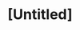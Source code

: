 ---
pid: VP21
title: "[Untitled]"
location_transcription: City Hall
zipcode: '19144'
outside_phl: 
neighborhood: Germantown
age: '45'
age_range: 40-49
instagram: 
image_file_name: VP_21.jpg
proposal_transcription: Want to see a church monument choir
topic: Religion
topic_summary: '0'
type: Audio,Song Sound
keywords_other: 
credit: 
image_labels: 
twitter: 
facebook: 
permalink: "/monuments/vp21/"
layout: item-page
---